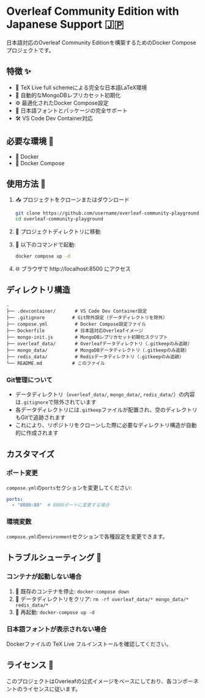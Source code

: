 # Overleaf Community Edition with Japanese Support 🇯🇵

日本語対応のOverleaf Community Editionを構築するためのDocker Composeプロジェクトです。

## 特徴 ✨

- 📝 TeX Live full schemeによる完全な日本語LaTeX環境
- 🔄 自動的なMongoDBレプリカセット初期化
- ⚙️ 最適化されたDocker Compose設定
- 🎌 日本語フォントとパッケージの完全サポート
- 🛠️ VS Code Dev Container対応

## 必要な環境 🔧

- 🐳 Docker
- 🐙 Docker Compose

## 使用方法 🚀

1. 📥 プロジェクトをクローンまたはダウンロード
   ```bash
   git clone https://github.com/username/overleaf-community-playground.git
   cd overleaf-community-playground
   ```

2. 📁 プロジェクトディレクトリに移動

3. 🚀 以下のコマンドで起動:
   ```bash
   docker compose up -d
   ```

4. 🌐 ブラウザで http://localhost:8500 にアクセス

## ディレクトリ構造

```
.
├── .devcontainer/       # VS Code Dev Container設定
├── .gitignore          # Git除外設定（データディレクトリを除外）
├── compose.yml          # Docker Compose設定ファイル
├── Dockerfile           # 日本語対応Overleafイメージ
├── mongo-init.js        # MongoDBレプリカセット初期化スクリプト
├── overleaf_data/       # Overleafデータディレクトリ（.gitkeepのみ追跡）
├── mongo_data/          # MongoDBデータディレクトリ（.gitkeepのみ追跡）
├── redis_data/          # Redisデータディレクトリ（.gitkeepのみ追跡）
└── README.md           # このファイル
```

### Git管理について

- データディレクトリ（`overleaf_data/`, `mongo_data/`, `redis_data/`）の内容は`.gitignore`で除外されています
- 各データディレクトリには`.gitkeep`ファイルが配置され、空のディレクトリもGitで追跡されます
- これにより、リポジトリをクローンした際に必要なディレクトリ構造が自動的に作成されます

## カスタマイズ

### ポート変更
`compose.yml`の`ports`セクションを変更してください:
```yaml
ports:
  - "8080:80"  # 8080ポートに変更する場合
```

### 環境変数
`compose.yml`の`environment`セクションで各種設定を変更できます。

## トラブルシューティング 🔧

### コンテナが起動しない場合
1. 🛑 既存のコンテナを停止: `docker-compose down`
2. 🧹 データディレクトリをクリア: `rm -rf overleaf_data/* mongo_data/* redis_data/*`
3. 🔄 再起動: `docker-compose up -d`

### 日本語フォントが表示されない場合
Dockerファイルの TeX Live フルインストールを確認してください。


## ライセンス 📄

このプロジェクトはOverleafの公式イメージをベースにしており、各コンポーネントのライセンスに従います。
